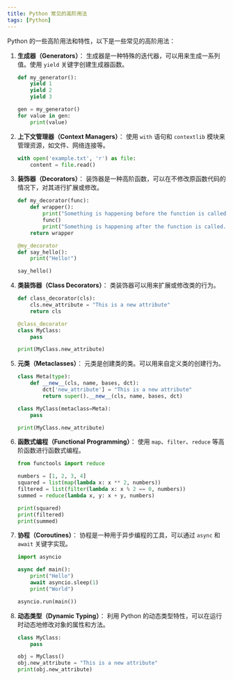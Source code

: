 ```yaml
---
title: Python 常见的高阶用法
tags: [Python]
---
```


Python 的一些高阶用法和特性，以下是一些常见的高阶用法：

1. **生成器（Generators）**：
    生成器是一种特殊的迭代器，可以用来生成一系列值。使用 `yield` 关键字创建生成器函数。

    ```python
    def my_generator():
        yield 1
        yield 2
        yield 3
    
    gen = my_generator()
    for value in gen:
        print(value)
    ```

2. **上下文管理器（Context Managers）**：
    使用 `with` 语句和 `contextlib` 模块来管理资源，如文件、网络连接等。

    ```python
    with open('example.txt', 'r') as file:
        content = file.read()
    ```

3. **装饰器（Decorators）**：
    装饰器是一种高阶函数，可以在不修改原函数代码的情况下，对其进行扩展或修改。

    ```python
    def my_decorator(func):
        def wrapper():
            print("Something is happening before the function is called.")
            func()
            print("Something is happening after the function is called.")
        return wrapper
    
    @my_decorator
    def say_hello():
        print("Hello!")
    
    say_hello()
    ```

4. **类装饰器（Class Decorators）**：
    类装饰器可以用来扩展或修改类的行为。

    ```python
    def class_decorator(cls):
        cls.new_attribute = "This is a new attribute"
        return cls
    
    @class_decorator
    class MyClass:
        pass
    
    print(MyClass.new_attribute)
    ```

5. **元类（Metaclasses）**：
    元类是创建类的类。可以用来自定义类的创建行为。

    ```python
    class Meta(type):
        def __new__(cls, name, bases, dct):
            dct['new_attribute'] = "This is a new attribute"
            return super().__new__(cls, name, bases, dct)
    
    class MyClass(metaclass=Meta):
        pass
    
    print(MyClass.new_attribute)
    ```

6. **函数式编程（Functional Programming）**：
    使用 `map`、`filter`、`reduce` 等高阶函数进行函数式编程。

    ```python
    from functools import reduce
    
    numbers = [1, 2, 3, 4]
    squared = list(map(lambda x: x ** 2, numbers))
    filtered = list(filter(lambda x: x % 2 == 0, numbers))
    summed = reduce(lambda x, y: x + y, numbers)
    
    print(squared)
    print(filtered)
    print(summed)
    ```

7. **协程（Coroutines）**：
    协程是一种用于异步编程的工具，可以通过 `async` 和 `await` 关键字实现。

    ```python
    import asyncio
    
    async def main():
        print("Hello")
        await asyncio.sleep(1)
        print("World")
    
    asyncio.run(main())
    ```

8. **动态类型（Dynamic Typing）**：
    利用 Python 的动态类型特性，可以在运行时动态地修改对象的属性和方法。

    ```python
    class MyClass:
        pass
    
    obj = MyClass()
    obj.new_attribute = "This is a new attribute"
    print(obj.new_attribute)
    ```


